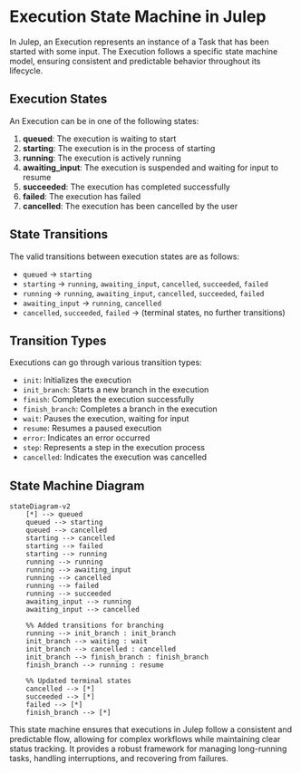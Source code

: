 # Execution State Machine in Julep

In Julep, an Execution represents an instance of a Task that has been started with some input. The Execution follows a specific state machine model, ensuring consistent and predictable behavior throughout its lifecycle.

## Execution States

An Execution can be in one of the following states:

1. **queued**: The execution is waiting to start
2. **starting**: The execution is in the process of starting
3. **running**: The execution is actively running
4. **awaiting_input**: The execution is suspended and waiting for input to resume
5. **succeeded**: The execution has completed successfully
6. **failed**: The execution has failed
7. **cancelled**: The execution has been cancelled by the user

## State Transitions

The valid transitions between execution states are as follows:

- `queued` → `starting`
- `starting` → `running`, `awaiting_input`, `cancelled`, `succeeded`, `failed`
- `running` → `running`, `awaiting_input`, `cancelled`, `succeeded`, `failed`
- `awaiting_input` → `running`, `cancelled`
- `cancelled`, `succeeded`, `failed` → (terminal states, no further transitions)

## Transition Types

Executions can go through various transition types:

- `init`: Initializes the execution
- `init_branch`: Starts a new branch in the execution
- `finish`: Completes the execution successfully
- `finish_branch`: Completes a branch in the execution
- `wait`: Pauses the execution, waiting for input
- `resume`: Resumes a paused execution
- `error`: Indicates an error occurred
- `step`: Represents a step in the execution process
- `cancelled`: Indicates the execution was cancelled

## State Machine Diagram

```mermaid
stateDiagram-v2
    [*] --> queued
    queued --> starting
    queued --> cancelled
    starting --> cancelled
    starting --> failed
    starting --> running
    running --> running
    running --> awaiting_input
    running --> cancelled
    running --> failed
    running --> succeeded
    awaiting_input --> running
    awaiting_input --> cancelled
    
    %% Added transitions for branching
    running --> init_branch : init_branch
    init_branch --> waiting : wait
    init_branch --> cancelled : cancelled
    init_branch --> finish_branch : finish_branch
    finish_branch --> running : resume
    
    %% Updated terminal states
    cancelled --> [*]
    succeeded --> [*]
    failed --> [*]
    finish_branch --> [*]
```

This state machine ensures that executions in Julep follow a consistent and predictable flow, allowing for complex workflows while maintaining clear status tracking. It provides a robust framework for managing long-running tasks, handling interruptions, and recovering from failures.
